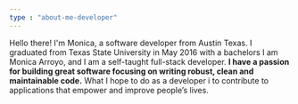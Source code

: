 ```yaml
---
type : "about-me-developer"
---
```


Hello there! I'm Monica, a software developer from Austin Texas. I graduated from Texas State University in May 2016 with a bachelors 
I am Monica Arroyo, and I am a self-taught full-stack developer. **I have a passion for building great software focusing on writing robust, clean and maintainable code.** What I hope to do as a developer i to contribute to applications that empower and improve people’s lives.

